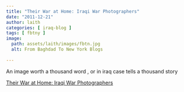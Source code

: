 ```yaml
---
title: "Their War at Home: Iraqi War Photographers"
date: "2011-12-21"
author: laith
categories: [ iraq-blog ]
tags: [ fbtny ]
image:
  path: assets/laith/images/fbtn.jpg
  alt: From Baghdad To New York Blogs
  
---
```


An image worth a thousand word , or in iraq case tells a thousand story    

  
[Their War at Home: Iraqi War Photographers](https://www.nytimes.com/interactive/2011/12/19/world/middleeast/20111219-iraqi-photographers.html)
